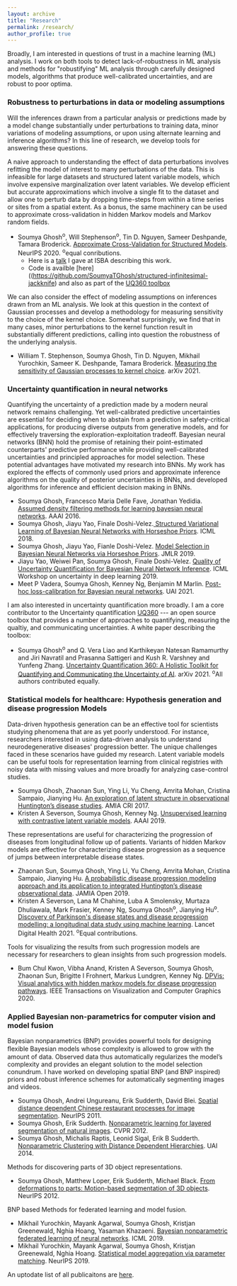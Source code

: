 ```yaml
---
layout: archive
title: "Research"
permalink: /research/
author_profile: true
---
```


Broadly, I am interested in questions of trust in a machine learning (ML) analysis. I work on both tools to detect lack-of-robustness in ML analysis and methods for "robustifying" ML analysis through carefully designed models, algorithms that produce well-calibrated uncertainties, and are robust to poor optima.

### Robustness to perturbations in data or modeling assumptions
Will the inferences drawn from a particular analysis or predictions made by a model change substantially under perturbations to training data, minor variations of modeling assumptions, or upon using alternate learning and inference algorithms? In this line of research, we develop tools for answering these questions.

A naive approach to understanding the effect of data perturbations involves refitting the model of interest to many perturbations of the data. This is infeasible for large datasets and structured latent variable models, which involve expensive marginalization over latent variables. We develop efficient but accurate approximations which involve a single fit to the dataset and allow one to perturb data by dropping time-steps from within a time series or sites from a spatial extent. As a bonus, the same machinery can be used to approximate cross-validation in hidden Markov models and Markov random fields.
* Soumya Ghosh<sup>o</sup>, Will Stephenson<sup>o</sup>, Tin D. Nguyen, Sameer Deshpande, Tamara Broderick. [Approximate Cross-Validation for Structured Models](https://papers.nips.cc/paper/2020/hash/636efd4f9aeb5781e9ea815cdd633e52-Abstract.html). NeurIPS 2020. <sup>o</sup>equal conributions.
  - Here is a [talk](https://www.youtube.com/watch?v=z0fXHnAvm9E) I gave at ISBA describing this work.
  - Code is availble [here]((https://github.com/SoumyaTGhosh/structured-infinitesimal-jackknife) and also as part of the [UQ360 toolbox](https://github.com/IBM/UQ360)

We can also consider the effect of modeling assumptions on inferences drawn from an ML analysis. We look at this question in the context of Gaussian processes and develop a methodology for measuring sensitivity to the choice of the kernel choice. Somewhat surprisingly, we find that in many cases, minor perturbations to the kernel function result in substantially different predictions, calling into question the robustness of the underlying analysis.
- William T. Stephenson, Soumya Ghosh, Tin D. Nguyen, Mikhail Yurochkin, Sameer K. Deshpande, Tamara Broderick. [Measuring the sensitivity of Gaussian processes to kernel choice](https://arxiv.org/abs/2106.06510). arXiv 2021.
    <!-- - Here is a [talk](https://www.youtube.com/watch?v=z0fXHnAvm9E) Will Stephenson gave at ISBA describing this work.  -->

### Uncertainty quantification in neural networks
Quantifying the uncertainty of a prediction made by a modern neural network remains challenging. Yet well-calibrated predictive uncertainties are essential for deciding when to abstain from a prediction in safety-critical applications, for producing diverse outputs from generative models, and for effectively traversing the exploration-exploitation tradeoff. Bayesian neural networks (BNN) hold the promise of retaining their point-estimated counterparts' predictive performance while providing well-calibrated uncertainties and principled approaches for model selection. These potential advantages have motivated my research into BNNs. My work has explored the effects of commonly used priors and approximate inference algorithms on the quality of posterior uncertainties in BNNs, and developed algorithms for inference and efficient decision making in BNNs.

- Soumya Ghosh, Francesco Maria Delle Fave, Jonathan Yedidia. [ Assumed density filtering methods for learning bayesian neural networks](https://ojs.aaai.org/index.php/AAAI/article/view/10296). AAAI 2016.
- Soumya Ghosh, Jiayu Yao, Finale Doshi-Velez.[ Structured Variational Learning of Bayesian Neural Networks with Horseshoe Priors](http://proceedings.mlr.press/v80/ghosh18a.html). ICML 2018.
- Soumya Ghosh, Jiayu Yao, Fianle Doshi-Velez. [ Model Selection in Bayesian Neural Networks via Horseshoe Priors](https://jmlr.org/papers/v20/19-236.html). JMLR 2019.
- Jiayu Yao, Weiwei Pan, Soumya Ghosh, Finale Doshi-Velez. [ Quality of Uncertainty Quantification for Bayesian Neural Network Inference](https://arxiv.org/abs/1906.09686). ICML Workshop on uncertainty in deep learning 2019.
- Meet P Vadera, Soumya Ghosh, Kenney Ng, Benjamin M Marlin.
[ Post-hoc loss-calibration for Bayesian neural networks](https://arxiv.org/abs/2106.06997). UAI 2021.

I am also interested in uncertainty quantification more broadly. I am a core contributor to the Uncertainty quantification [UQ360](https://github.com/IBM/UQ360) --- an open source toolbox that provides a number of approaches to quantifying, measuring the qualtiy, and communicating uncertainties. A white paper describing the toolbox:
- Soumya Ghosh<sup>o</sup> and Q. Vera Liao and Karthikeyan Natesan Ramamurthy and Jiri Navratil and Prasanna Sattigeri and Kush R. Varshney and Yunfeng Zhang.
[ Uncertainty Quantification 360: A Holistic Toolkit for Quantifying
and Communicating the Uncertainty of AI](https://arxiv.org/abs/2106.01410). arXiv 2021. <sup>o</sup>All authors contributed equally.


### Statistical models for healthcare: Hypothesis generation and disease progression Models

Data-driven hypothesis generation can be an effective tool for scientists studying phenomena that are as yet poorly understood. For instance, researchers interested in using data-driven analysis to understand neurodegenerative diseases' progression better. The unique challenges faced in these scenarios have guided my research. Latent variable models can be useful tools for representation learning from clinical registries with noisy data with missing values and more broadly for analyzing case-control studies.    

- Soumya Ghosh, Zhaonan Sun, Ying Li, Yu Cheng, Amrita Mohan, Cristina Sampaio, Jianying Hu. [An exploration of latent structure in observational Huntington’s disease studies](https://www.ncbi.nlm.nih.gov/pmc/articles/pmc5543350/). AMIA CRI 2017.
- Kristen A Severson, Soumya Ghosh, Kenney Ng. [Unsupervised learning with contrastive latent variable models](https://ojs.aaai.org//index.php/AAAI/article/view/4414). AAAI 2019.

These representations are useful for characterizing the progression of diseases from longitudinal follow up of patients. Variants of hidden Markov models are effective for characterizing disease progression as a sequence of jumps between interpretable disease states.

- Zhaonan Sun, Soumya Ghosh, Ying Li, Yu Cheng, Amrita Mohan, Cristina Sampaio, Jianying Hu. [A probabilistic disease progression modeling approach and its application to integrated Huntington’s disease observational data](https://academic.oup.com/jamiaopen/article/2/1/123/5280216). JAMIA Open 2019.
- Kristen A Severson, Lana M Chahine, Luba A Smolensky, Murtaza Dhuliawala, Mark Frasier, Kenney Ng, Soumya Ghosh<sup>o</sup>, Jianying Hu<sup>o</sup>. [Discovery of Parkinson's disease states and disease progression modelling: a longitudinal data study using machine learning](https://www.sciencedirect.com/science/article/pii/S2589750021001011). Lancet Digital Health 2021.  <sup>o</sup>Equal contributions.

Tools for visualizing the results from such progression models are necessary for researchers to glean insights from such progression models.
- Bum Chul Kwon, Vibha Anand, Kristen A Severson, Soumya Ghosh, Zhaonan Sun, Brigitte I Frohnert, Markus Lundgren, Kenney Ng. [DPVis: Visual analytics with hidden markov models for disease progression pathways](https://arxiv.org/pdf/1904.11652). IEEE Transactions on Visualization and Computer Graphics 2020.

### Applied Bayesian non-parametrics for computer vision and model fusion

Bayesian nonparametrics (BNP) provides powerful tools for designing ﬂexible Bayesian models whose complexity is allowed to grow with the amount of data. Observed data thus automatically regularizes the model’s complexity and provides an elegant solution to the model selection conundrum. I have worked on developing spatial BNP (and BNP inspired) priors and robust inference schemes for automatically segmenting images and videos.
- Soumya Ghosh, Andrei Ungureanu, Erik Sudderth, David Blei. [Spatial distance dependent Chinese restaurant processes for image segmentation](https://proceedings.neurips.cc/paper/2011/hash/3d8e28caf901313a554cebc7d32e67e5-Abstract.html). NeurIPS 2011.
- Soumya Ghosh, Erik Sudderth. [Nonparametric learning for layered segmentation of natural images](https://ieeexplore.ieee.org/document/6247937). CVPR 2012.
- Soumya Ghosh, Michalis Raptis, Leonid Sigal, Erik B Sudderth. [Nonparametric Clustering with Distance Dependent Hierarchies](https://www.ics.uci.edu/~sudderth/papers/uai14hddcrp.pdf). UAI 2014.

Methods for discovering parts of 3D object representations.
- Soumya Ghosh, Matthew Loper, Erik Sudderth, Michael Black. [From deformations to parts: Motion-based segmentation of 3D objects](https://papers.nips.cc/paper/2012/hash/a1140a3d0df1c81e24ae954d935e8926-Abstract.html). NeurIPS 2012.

BNP based Methods for federated learning and model fusion.
- Mikhail Yurochkin, Mayank Agarwal, Soumya Ghosh, Kristjan Greenewald, Nghia Hoang, Yasaman Khazaeni. [Bayesian nonparametric federated learning of neural networks](https://arxiv.org/abs/1905.12022). ICML 2019.
- Mikhail Yurochkin, Mayank Agarwal, Soumya Ghosh, Kristjan Greenewald, Nghia Hoang. [Statistical model aggregation via parameter matching](https://arxiv.org/abs/1911.00218). NeurIPS 2019.

An uptodate list of all publicaitons are [here](https://scholar.google.com/citations?user=GEYQenQAAAAJ&hl=en).
